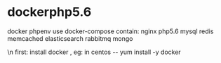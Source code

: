 # dockerphp5.6
docker phpenv
use docker-compose
contain: nginx php5.6 mysql redis memcached elasticsearch rabbitmq mongo


\n
first: install docker , eg: in centos -- yum install -y docker
